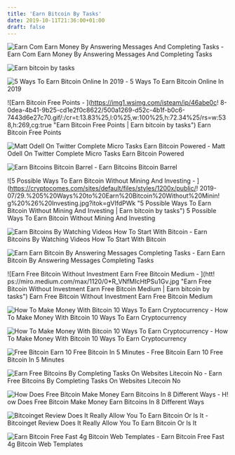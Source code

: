 ```yaml
---
title: 'Earn Bitcoin By Tasks'
date: 2019-10-11T21:36:00+01:00
draft: false
---
```


![Earn Com Earn Money By Answering Messages And Completing Tasks - ](https://i.pinimg.com/originals/2b/fa/e4/2bfae46a2ec835108ce2aad87fff4ffa.png "Earn Com Earn Money By Answering Messages And Completing Tasks | Earn bitcoin by tasks") Earn Com Earn Money By Answering Messages And Completing Tasks

![Earn bitcoin by tasks](http://blogforbitcoin.com/wp-content/uploads/2018/10/How-To-Earn-Bitcoin-Online.png "Earn bitcoin by tasks") 

![5 Ways To Earn Bitcoin Online In 2019 - ](https://i2.wp.com/bitcoinafrica.io/wp-content/uploads/2017/05/Genesis-Mining-Cloud-Mining300x300-01.png?resize=235%2C236 "5 Ways To Earn Bitcoin Online In 2019 | Earn bitcoin by tasks") 5 Ways To Earn Bitcoin Online In 2019

![Earn Bitcoin Free Points - ](https://img1.wsimg.com/isteam/ip/46abe0c!   8-0dea-4b41-9b25-cd1e2f0c8622/500a1269-d52c-4b1f-b0c6-7443d6e27c70.gif/:/cr=t:13.83%25,l:0%25,w:100%25,h:72.34%25/rs=w:538,h:269,cg:true "Earn Bitcoin Free Points | Earn bitcoin by tasks") Earn Bitcoin Free Points

![Matt Odell On Twitter Complete Micro Tasks Earn Bitcoin Powered - ](https://pbs.twimg.com/media/DnZeNEAX0AALxGm.jpg "Matt Odell On Twitter Complete Micro Tasks Earn Bitcoin Powered | Earn bitcoin by tasks") Matt Odell On Twitter Complete Micro Tasks Earn Bitcoin Powered

![Earn Bitcoins Bitcoin Barrel - ](http://bitcoinbarrel.com/wp-content/uploads/2017/01/300x250.jpg "Earn Bitcoins Bitcoin Barrel | Earn bitcoin by tasks") Earn Bitcoins Bitcoin Barrel

![5 Possible Ways To Earn Bitcoin Without Mining And Investing - ](https://cryptocomes.com/sites/default/files/styles/1200x/public/!   2019-07/29.%205%20Ways%20to%20Earn%20Bitcoin%20Without%20Minin!   g%20%26%20Investing.jpg?itok=gVIfdPWk "5 Possible Ways To Earn Bitcoin Without Mining And Investing | Earn bitcoin by tasks") 5 Possible Ways To Earn Bitcoin Without Mining And Investing

![Earn Bitcoins By Watching Videos How To Start With Bitcoin - ](https://i.ytimg.com/vi/MRIRoKtEuFk/hqdefault.jpg "Earn Bitcoins By Watching Videos How To Start With Bitcoin | Earn bitcoin by tasks") Earn Bitcoins By Watching Videos How To Start With Bitcoin

![Earn Earn Bitcoin By Answering Messages Completing Tasks - ](https://static.earn.com/img/icons/partner.svg "Earn Earn Bitcoin By Answering Messages Completing Tasks | Earn bitcoin by tasks") Earn Earn Bitcoin By Answering Messages Completing Tasks

![Earn Free Bitcoin Without Investment Earn Free Bitcoin Medium - ](htt!   ps://miro.medium.com/max/1120/0*R_VNfMIcHtPSu1Gv.jpg "Earn Free Bitcoin Without Investment Earn Free Bitcoin Medium | Earn bitcoin by tasks") Earn Free Bitcoin Without Investment Earn Free Bitcoin Medium

![How To Make Money With Bitcoin 10 Ways To Earn Cryptocurrency - ](https://blockonomi-9fcd.kxcdn.com/wp-content/uploads/2018/01/coinworker.jpg "How To Make Money With Bitcoin 10 Ways To Earn Cryptocurrency | Earn bitcoin by tasks") How To Make Money With Bitcoin 10 Ways To Earn Cryptocurrency

![How To Make Money With Bitcoin 10 Ways To Earn Cryptocurrency - ](https://blockonomi-9fcd.kxcdn.com/wp-content/uploads/2018/01/make-money-bitcoin.jpg "How To Make Money With Bitcoin 10 Ways To Earn Cryptocurrency | Earn bitcoin by tasks") How To Make Money With Bitcoin 10 Ways To Earn Cryptocurrency

![Free Bitcoin Earn 10 Free Bitcoin In 5 Minutes - ](http://www.freebiebitcoin.com/img/ipad.png "Free Bitcoin Earn 10 Free Bitcoin In 5 Minutes | Earn bitcoin by tasks") Free Bitcoin Earn 10 Free Bitcoin In 5 Minutes

![Earn Free Bitcoins By Completing Tasks On Websites Litecoin No - ](https://www.onlinehomeincome.in/wp-content/uploads/2017/11/complete-blockchain-registration.png "Earn Free Bitcoins By Completing Tasks On Websites Litecoin No | Earn bitcoin by tasks") Earn Free Bitcoins By Completing Tasks On Websites Litecoin No

![How Does Free Bitcoin Make Money Earn Bitcoins In 8 Different Ways - ](http://voteandrew2018.com/img/ca0fadfdb773c4ab79397b2c3409a593.jpg "How Does Free Bitcoin Make Money Earn Bitcoins In 8 Different Ways | Earn bitcoin by tasks") H! ow Does Free Bitcoin Make Money Earn Bitcoins In 8 Different Ways

![Bitcoinget Review Does It Really Allow You To Earn Bitcoin Or Is It - ](https://www.stealthsecrets.com/wp-content/uploads/2018/06/BitcoinGet-Review-2-1024x214.jpg "Bitcoinget Review Does It Really Allow You To Earn Bitcoin Or Is It | Earn bitcoin by tasks") Bitcoinget Review Does It Really Allow You To Earn Bitcoin Or Is It

![Earn Bitcoin Free Fast 4g Bitcoin Web Templates - ](https://image.slidesharecdn.com/howtoearnbitcoinandotherpopularaltcoinsonautomaticnewversion20170902-171006033730/95/how-to-earn-bitcoin-fast-free-and-on-automatic-volume-2-1-638.jpg?cb=1507261495 "Earn Bitcoin Free Fast 4g Bitcoin Web Templates | Earn bitcoin by tasks") Earn Bitcoin Free Fast 4g Bitcoin Web Templates